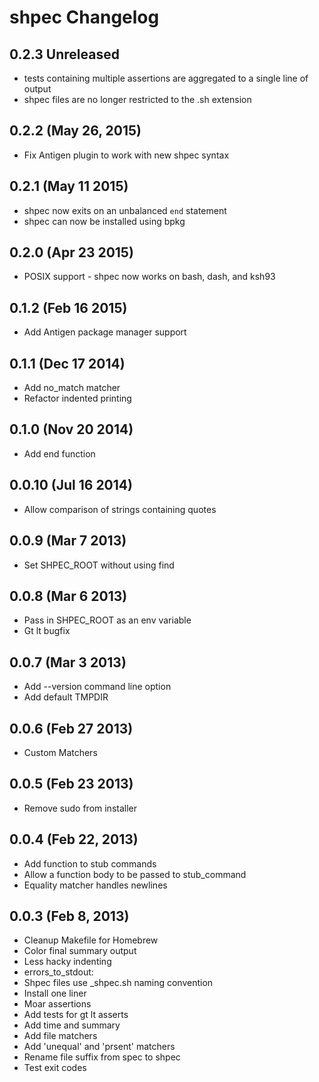 # shpec Changelog

## 0.2.3 Unreleased
  * tests containing multiple assertions are aggregated to a single line of
    output
  * shpec files are no longer restricted to the .sh extension

## 0.2.2 (May 26, 2015)
  * Fix Antigen plugin to work with new shpec syntax

## 0.2.1 (May 11 2015)
  * shpec now exits on an unbalanced `end` statement
  * shpec can now be installed using bpkg

## 0.2.0 (Apr 23 2015)
  * POSIX support - shpec now works on bash, dash, and ksh93

## 0.1.2 (Feb 16 2015)
  * Add Antigen package manager support

## 0.1.1 (Dec 17 2014)
  * Add no_match matcher
  * Refactor indented printing

## 0.1.0 (Nov 20 2014)

 * Add end function

## 0.0.10 (Jul 16 2014)

 * Allow comparison of strings containing quotes

## 0.0.9 (Mar 7 2013)

 * Set SHPEC_ROOT without using find

## 0.0.8 (Mar 6 2013)

 * Pass in SHPEC_ROOT as an env variable
 * Gt lt bugfix

## 0.0.7 (Mar 3 2013)

 * Add --version command line option
 * Add default TMPDIR

## 0.0.6 (Feb 27 2013)

 * Custom Matchers

## 0.0.5 (Feb 23 2013)

 * Remove sudo from installer

## 0.0.4 (Feb 22, 2013)

 * Add function to stub commands
 * Allow a function body to be passed to stub_command
 * Equality matcher handles newlines

## 0.0.3 (Feb 8, 2013)

  * Cleanup Makefile for Homebrew
  * Color final summary output
  * Less hacky indenting
  * errors_to_stdout:
  * Shpec files use <name>_shpec.sh naming convention
  * Install one liner
  * Moar assertions
  * Add tests for gt lt asserts
  * Add time and summary
  * Add file matchers
  * Add 'unequal' and 'prsent' matchers
  * Rename file suffix from spec to shpec
  * Test exit codes
